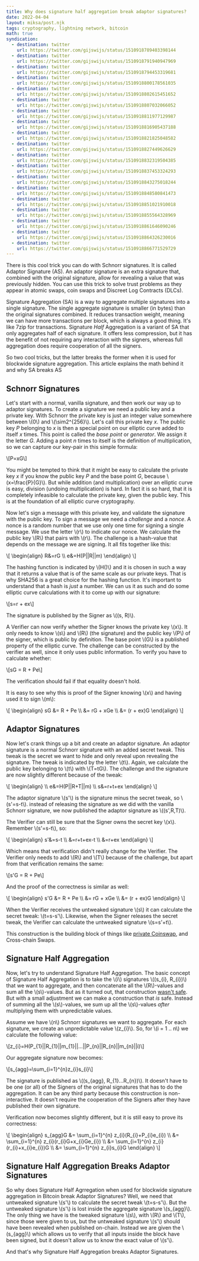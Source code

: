 ```yaml
---
title: Why does signature half aggregation break adaptor signatures?
date: 2022-04-04
layout: miksa/post.njk
tags: cryptography, lightning network, bitcoin
math: true
syndication:
  - destination: twitter
    url: https://twitter.com/gijswijs/status/1510918789403398144
  - destination: twitter
    url: https://twitter.com/gijswijs/status/1510918791940947969
  - destination: twitter
    url: https://twitter.com/gijswijs/status/1510918794453319681
  - destination: twitter
    url: https://twitter.com/gijswijs/status/1510918800178561035
  - destination: twitter
    url: https://twitter.com/gijswijs/status/1510918802615451652
  - destination: twitter
    url: https://twitter.com/gijswijs/status/1510918807032066052
  - destination: twitter
    url: https://twitter.com/gijswijs/status/1510918811977129987
  - destination: twitter
    url: https://twitter.com/gijswijs/status/1510918816905437188
  - destination: twitter
    url: https://twitter.com/gijswijs/status/1510918821825048582
  - destination: twitter
    url: https://twitter.com/gijswijs/status/1510918827449626629
  - destination: twitter
    url: https://twitter.com/gijswijs/status/1510918832319504385
  - destination: twitter
    url: https://twitter.com/gijswijs/status/1510918837453324293
  - destination: twitter
    url: https://twitter.com/gijswijs/status/1510918843275018244
  - destination: twitter
    url: https://twitter.com/gijswijs/status/1510918848580841473
  - destination: twitter
    url: https://twitter.com/gijswijs/status/1510918851021910018
  - destination: twitter
    url: https://twitter.com/gijswijs/status/1510918855564328969
  - destination: twitter
    url: https://twitter.com/gijswijs/status/1510918861646090246
  - destination: twitter
    url: https://twitter.com/gijswijs/status/1510918864326230016
  - destination: twitter
    url: https://twitter.com/gijswijs/status/1510918866771529729
---
```


There is this cool trick you can do with Schnorr signatures. It is called Adaptor Signature (AS). An adaptor signature is an extra signature that, combined with the original signature, allow for revealing a value that was previously hidden. You can use this trick to solve trust problems as they appear in atomic swaps, coin swaps and Discreet Log Contracts (DLCs).

Signature Aggregation (SA) is a way to aggregate multiple signatures into a single signature. The single aggregate signature is smaller (in bytes) than the original signatures combined. It reduces transaction weight, meaning we can have more transactions per block, which is always a good thing. It's like 7zip for transactions. Signature *Half* Aggregation is a variant of SA that only aggregates half of each signature. It offers less compression, but it has the benefit of not requiring any interaction with the signers, whereas full aggregation does require cooperation of all the signers. 

So two cool tricks, but the latter breaks the former when it is used for blockwide signature aggregation. This article explains the math behind it and why SA breaks AS
<!-- more -->

## Schnorr Signatures

Let's start with a normal, vanilla signature, and then work our way up to adaptor signatures. To create a signature we need a public key and a private key. With Schnorr the private key is just an integer value somewhere between \\(0\\) and \\(\sim2^{256}\\). Let's call this private key *x*. The public key *P* belonging to *x* is then a special point on our elliptic curve added to itself *x* times. This point is called the *base point* or *generator*. We assign it the letter *G*. Adding a point *n* times to itself is the definition of multiplication, so we can capture our key-pair in this simple formula:

\\[P=xG\\]

You might be tempted to think that it might be easy to calculate the private key *x* if you know the public key *P* and the base point *G*, because \\(x=\frac{P}{G}\\). But while addition (and multiplication) over an elliptic curve is easy, division (undoing multiplication) is hard. In fact it is so hard, that it is completely infeasible to calculate the private key, given the public key. This is at the foundation of all elliptic curve cryptography.

Now let's sign a message with this private key, and validate the signature with the public key. To sign a message we need a *challenge* and a *nonce*. A nonce is a random number that we use only one time for signing a single message. We use the letter \\(r\\) to indicate our nonce. We calculate the public key \\(R\\) that pairs with \\(r\\). The challenge is a hash-value that depends on the message we are signing. It all fits together like this:

\\[
\begin{align}
R&=rG \\\\
e&=H(P||R||m)
\end{align}
\\]

The hashing function is indicated by \\(H()\\) and it is chosen in such a way that it returns a value that is of the same scale as our private keys. That is why SHA256 is a great choice for the hashing function. It's important to understand that a hash is *just* a number. We can us it as such and do some elliptic curve calculations with it to come up with our signature:

\\[s=r + ex\\]

The signature is published by the Signer as \\((s, R)\\). 

A Verifier can now verify whether the Signer knows the private key \\(x\\). It only needs to know \\(s\\) and \\(R\\) (the signature) and the public key \\(P\\) of the signer, which is public by definition. The base point \\(G\\) is a published property of the elliptic curve. The challenge can be constructed by the verifier as well, since it only uses public information. To verify you have to calculate whether:

\\[sG = R + Pe\\]

The verification should fail if that equality doesn't hold.

It is easy to see why this is proof of the Signer knowing \\(x\\) and having used it to sign \\(m\\):

\\[
\begin{align}
sG &= R + Pe \\\\
&= rG + xGe \\\\
&= (r + ex)G
\end{align}
\\]

## Adaptor Signatures

Now let's crank things up a bit and create an adaptor signature. An adaptor signature is a normal Schnorr signature with an added secret tweak. This tweak is the secret we want to hide and only reveal upon revealing the signature. The tweak is indicated by the letter \\(t\\). Again, we calculate the public key belonging to \\(t\\) with \\(T=tG\\). The challenge and the signature are now slightly different because of the tweak:

\\[
\begin{align} \\\\
e&=H(P||R+T||m) \\\\
s&=r+t+ex
\end{align}
\\]

The adaptor signature \\(s'\\) is the signature minus the secret tweak, so \\(s'=s-t\\). instead of releasing the signature as we did with the vanilla Schnorr signature, we now published the adaptor signature as \\((s',R,T)\\).

The Verifier can still be sure that the Signer owns the secret key \\(x\\). Remember \\(s'=s-t\\), so:

\\[
\begin{align}
s'&=s-t \\\\
&=r+t+ex-t \\\\
&=r+ex
\end{align}
\\]

Which means that verification didn't really change for the Verifier. The Verifier only needs to add \\(R\\) and \\(T\\) because of the challenge, but apart from that verification remains the same:

\\[s'G = R + Pe\\]

And the proof of the correctness is similar as well: 

\\[
\begin{align}
s'G &= R + Pe \\\\
&= rG + xGe \\\\
&= (r + ex)G
\end{align}
\\]

When the Verifier receives the untweaked signature \\(s\\) it can calculate the secret tweak: \\(t=s-s'\\). Likewise, when the Signer releases the secret tweak, the Verifier can calculate the untweaked signature \\(s=s'+t\\).

This construction is the building block of things like [private Coinswap](https://reyify.com/blog/flipping-the-scriptless-script-on-schnorr), and Cross-chain Swaps.

## Signature Half Aggregation

Now, let's try to understand Signature Half Aggregation. The basic concept of Signature Half Aggregation is to take the \\(i\\) signatures \\((s_{i}, R_{i})\\) that we want to aggregate, and then concatenate all the \\(R\\)-values and sum all the \\(s\\)-values. But as it turned out, that construction [wasn't safe](https://lists.linuxfoundation.org/pipermail/bitcoin-dev/2017-May/014306.html). But with a small adjustment we can make a construction that *is* safe. Instead of summing all the \\(s\\)-values, we sum up all the \\(s\\)-values *after* multiplying them with unpredictable values.

Assume we have \\(n\\) Schnorr signatures we want to aggregate. For each signature, we create an unpredictable value \\(z_{i}\\). So, for \\(i = 1 .. n\\) we calculate the following value:

\\[z_{i}=H(P_{1}||R_{1}||m_{1}||...||P_{n}||R_{n}||m_{n}||i)\\]

Our aggregate signature now becomes:

\\[s_{agg}=\sum_{i=1}^{n}z_{i}s_{i}\\]

The signature is published as \\((s_{agg}, R_{1}...R_{n})\\). It doesn't have to be one (or all) of the Signers of the original signatures that has to do the aggregation. It can be any third party because this construction is non-interactive. It doesn't require the cooperation of the Signers after they have published their own signature.

Verification now becomes slightly different, but it is still easy to prove its correctness:

\\[
\begin{align}
s_{agg}G &= \sum_{i=1}^{n} z_{i}(R_{i}+P_{i}e_{i}) \\\\
&= \sum_{i=1}^{n} z_{i}(r_{i}G+x_{i}Ge_{i}) \\\\
&= \sum_{i=1}^{n} z_{i}(r_{i}+x_{i}e_{i})G \\\\
&= \sum_{i=1}^{n} z_{i}s_{i}G
\end{align}
\\]

## Signature Half Aggregation Breaks Adaptor Signatures

So why does Signature Half Agrregation when used for blockwide signature aggregation in Bitcoin break Adaptor Signatures? Well, we need that untweaked signature \\(s'\\) to calculate the secret tweak \\(t=s-s'\\). But the untweaked signature \\(s'\\) is lost inside the aggregate signature \\(s_{agg}\\). The only thing we have is the tweaked signature \\(s\\), with \\(R\\) and \\(T\\), since those were given to us, but the untweaked signature \\(s'\\) should have been revealed when published on-chain. Instead we are given the \\(s_{agg}\\) which allows us to verify that all inputs inside the block have been signed, but it doesn't allow us to know the exact value of \\(s'\\).

And that's why Signature Half Aggregation breaks Adaptor Signatures.
